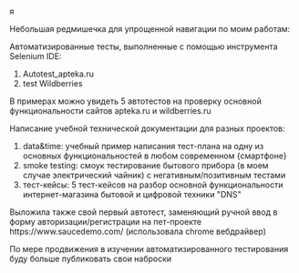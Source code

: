 я<p>Небольшая редмишечка для упрощенной навигации по моим работам:</p>
<p>Автоматизированные тесты, выполненные с помощью инструмента Selenium IDE:</p>
<ol>
<li>Autotest_apteka.ru</li>
<li>test Wildberries</li>
</ol>
<p>В примерах можно увидеть 5 автотестов на проверку основной функциональности сайтов apteka.ru и wildberries.ru</p>
<p>Написание учебной технической документации для разных проектов:</p>
<ol>
<li>data&time: учебный пример написания тест-плана на одну из основных функциональностей в любом современном {смартфоне}</li>
<li>smoke testing: смоук тестирование бытового прибора (в моем случае электрический чайник) с негативным/позитивным тестами</li>
<li>тест-кейсы: 5 тест-кейсов на разбор основной функциональности интернет-магазина бытовой и цифровой техники "DNS"</li>
</ol>
<p>Выложила также свой первый автотест, заменяющий ручной ввод в форму авторизации/регистрации на пет-проекте https://www.saucedemo.com/ (использовала chrome вебдрайвер)</p>
<p>По мере продвижения в изучении автоматизированного тестирования буду больше публиковать свои наброски</p>
